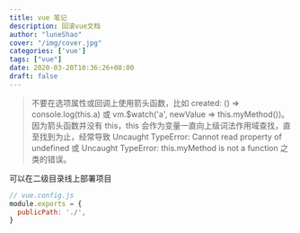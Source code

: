 ```yaml
---
title: vue 笔记
description: 回滚vue文档
author: "luneShao"
cover: "/img/cover.jpg"
categories: ['vue']
tags: ["vue"]
date: 2020-03-20T10:36:26+08:00
draft: false
---
```

> 不要在选项属性或回调上使用箭头函数，比如 created: () => console.log(this.a) 或 vm.$watch('a', newValue => this.myMethod())。因为箭头函数并没有 this，this 会作为变量一直向上级词法作用域查找，直至找到为止，经常导致 Uncaught TypeError: Cannot read property of undefined 或 Uncaught TypeError: this.myMethod is not a function 之类的错误。


可以在二级目录线上部署项目
```js
// vue.config.js
module.exports = {
  publicPath: './',
}
```